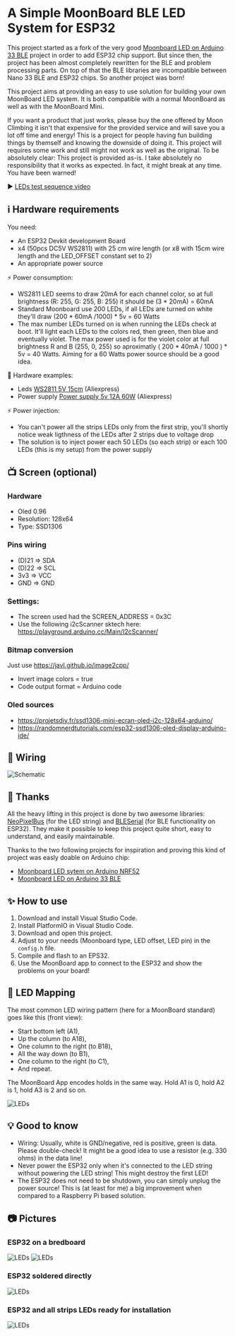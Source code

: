 # A Simple MoonBoard BLE LED System for ESP32

This project started as a fork of the very good [Moonboard LED on Arduino 33 BLE](https://github.com/FabianRig/ArduinoMoonBoardLED) project in order to add ESP32 chip support. But since then, the project has been almost completely rewritten for the BLE and problem processing parts. On top of that the BLE libraries are incompatible between Nano 33 BLE and ESP32 chips. So another project was born!

This project aims at providing an easy to use solution for building your own MoonBoard LED system. It is both compatible with a normal MoonBoard as well as with the MoonBoard Mini.

If you want a product that just works, please buy the one offered by Moon Climbing it isn't that expensive for the provided service and will save you a lot off time and energy! This is a project for people having fun building things by themself and knowing the downside of doing it. This project will requires some work and still might not work as well as the original. To be absolutely clear: This project is provided as-is. I take absolutely no responsibility that it works as expected. In fact, it might break at any time. You have been warned!


▶️ [LEDs test sequence video](doc/leds_setup_sequence.mp4?raw=true)

## ℹ️ Hardware requirements

You need:
- An ESP32 Devkit development Board
- x4 (50pcs DC5V WS2811) with 25 cm wire length (or x8 with 15cm wire length and the LED_OFFSET constant set to 2)
- An appropriate power source

⚡ Power consumption:
- WS2811 LED seems to draw 20mA for each channel color, so at full brightness (R: 255, G: 255, B: 255) it should be (3 * 20mA) = 60mA
- Standard Moonboard use 200 LEDs, if all LEDs are turned on white they'll draw (200 * 60mA /1000) * 5v = 60 Watts
- The max number LEDs turned on is when running the LEDs check at boot. It'll light each LEDs to the colors red, then green, then blue and eventually violet. The max power used is for the violet color at full brightness R and B (255, 0, 255) so aproximatly ( 200 * 40mA / 1000 ) * 5v = 40 Watts. Aiming for a 60 Watts power source should be a good idea.

🛒 Hardware examples:
- Leds [WS2811 5V 15cm](https://www.aliexpress.com/item/33044775305.html) (Aliexpress)
- Power supply [Power supply 5v 12A 60W](https://www.aliexpress.com/item/4000035882551.html) (Aliexpress)

⚡ Power injection:
- You can't power all the strips LEDs only from the first strip, you'll shortly notice weak ligthness of the LEDs after 2 strips due to voltage drop
- The solution is to inject power each 50 LEDs (so each strip) or each 100 LEDs (this is my setup) from the power supply


## 📺 Screen (optional)

### Hardware
 - Oled 0.96
 - Resolution: 128x64
 - Type: SSD1306

### Pins wiring
  -  (D)21 => SDA
  -  (D)22 => SCL
  -  3v3 => VCC
  -  GND => GND

### Settings:
  - The screen used had the SCREEN_ADDRESS = 0x3C
  - Use the following i2cScanner sktech here: https://playground.arduino.cc/Main/I2cScanner/

### Bitmap conversion

Just use https://javl.github.io/image2cpp/
 - Invert image colors = true
 - Code output format = Arduino code

### Oled sources
 - https://projetsdiy.fr/ssd1306-mini-ecran-oled-i2c-128x64-arduino/
 - https://randomnerdtutorials.com/esp32-ssd1306-oled-display-arduino-ide/


## 🔌 Wiring

![Schematic](doc/sketch_bb.png)


## 🙏 Thanks
All the heavy lifting in this project is done by two awesome libraries: [NeoPixelBus](https://github.com/Makuna/NeoPixelBus) (for the LED string) and [BLESerial](https://github.com/iot-bus/BLESerial) (for BLE functionality on ESP32). They make it possible to keep this project quite short, easy to understand, and easily maintainable.

Thanks to the two following projects for inspiration and proving this kind of project was easly doable on Arduino chip:
- [Moonboard LED sytem on Arduino NRF52](https://github.com/e-sr/moonboard_nrf52)
- [Moonboard LED on Arduino 33 BLE](https://github.com/FabianRig/ArduinoMoonBoardLED)

## ✨ How to use
1. Download and install Visual Studio Code.
2. Install PlatformIO in Visual Studio Code.
3. Download and open this project.
4. Adjust to your needs (Moonboard type, LED offset, LED pin) in the `config.h` file.
2. Compile and flash to an EPS32.
3. Use the MoonBoard app to connect to the ESP32 and show the problems on your board!

## 🚦 LED Mapping
The most common LED wiring pattern (here for a MoonBoard standard) goes like this (front view):
- Start bottom left (A1),
- Up the column (to A18),
- One column to the right (to B18),
- All the way down (to B1),
- One column to the right (to C1),
- And repeat.

The MoonBoard App encodes holds in the same way. Hold A1 is 0, hold A2 is 1, hold A3 is 2 and so on.

![LEDs](doc/leds_front_back.jpg)

## 💡 Good to know
- Wiring: Usually, white is GND/negative, red is positive, green is data. Please double-check! It might be a good idea to use a resistor (e.g. 330 ohms) in the data line!
- Never power the ESP32 only when it's connected to the LED string without powering the LED string! This might destroy the first LED!
- The ESP32 does not need to be shutdown, you can simply unplug the power source! This is (at least for me) a big improvement when compared to a Raspberry Pi based solution.

## 📷 Pictures

### ESP32 on a bredboard

![LEDs](doc/wiring_global.jpg)
![LEDs](doc/wiring_pins.jpg)

### ESP32 soldered directly

![LEDs](doc/minified_closeup.jpg)

### ESP32 and all strips LEDs ready for installation

![LEDs](doc/minified_all_leds_strips.jpg)
